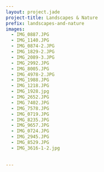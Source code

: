 ```yaml
---
layout: project.jade
project-title: Landscapes & Nature
prefix: landscapes-and-nature
images:
  - IMG_0887.JPG
  - IMG_1140.JPG
  - IMG_0874-2.JPG
  - IMG_1829-2.JPG
  - IMG_2089-3.JPG
  - IMG_2992.JPG
  - IMG_8005.JPG
  - IMG_4978-2.JPG
  - IMG_1988.JPG
  - IMG_1218.JPG
  - IMG_1928.jpg
  - IMG_2652.JPG
  - IMG_7402.JPG
  - IMG_7578.JPG
  - IMG_0719.JPG
  - IMG_8235.JPG
  - IMG_9657.JPG
  - IMG_0724.JPG
  - IMG_2945.JPG
  - IMG_8529.JPG
  - IMG_3616-1-2.jpg
  

---
```

